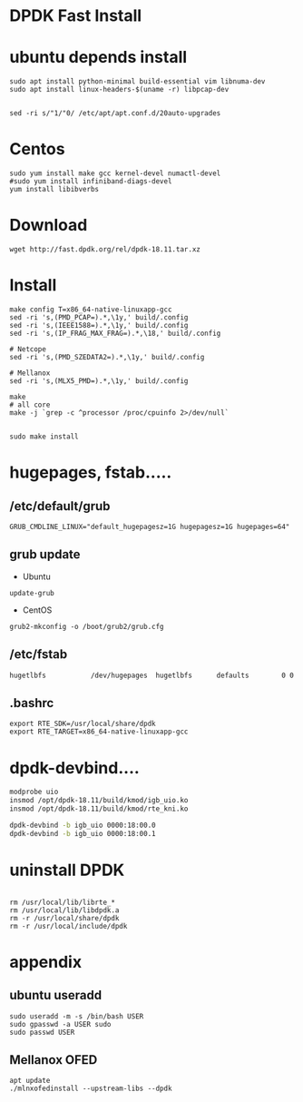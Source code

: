 DPDK Fast Install
=================

# ubuntu depends install
```
sudo apt install python-minimal build-essential vim libnuma-dev
sudo apt install linux-headers-$(uname -r) libpcap-dev


sed -ri s/"1/"0/ /etc/apt/apt.conf.d/20auto-upgrades

```

# Centos
```
sudo yum install make gcc kernel-devel numactl-devel
#sudo yum install infiniband-diags-devel
yum install libibverbs
```

# Download
```
wget http://fast.dpdk.org/rel/dpdk-18.11.tar.xz
```

# Install
```
make config T=x86_64-native-linuxapp-gcc
sed -ri 's,(PMD_PCAP=).*,\1y,' build/.config
sed -ri 's,(IEEE1588=).*,\1y,' build/.config
sed -ri 's,(IP_FRAG_MAX_FRAG=).*,\18,' build/.config

# Netcope
sed -ri 's,(PMD_SZEDATA2=).*,\1y,' build/.config

# Mellanox
sed -ri 's,(MLX5_PMD=).*,\1y,' build/.config

make
# all core
make -j `grep -c ^processor /proc/cpuinfo 2>/dev/null`


sudo make install
```




# hugepages, fstab.....
## /etc/default/grub
```
GRUB_CMDLINE_LINUX="default_hugepagesz=1G hugepagesz=1G hugepages=64"
```

## grub update
- Ubuntu
```
update-grub
```

- CentOS
```
grub2-mkconfig -o /boot/grub2/grub.cfg
```


## /etc/fstab
```
hugetlbfs           /dev/hugepages  hugetlbfs      defaults        0 0
```

## .bashrc
```
export RTE_SDK=/usr/local/share/dpdk
export RTE_TARGET=x86_64-native-linuxapp-gcc
```

# dpdk-devbind....
```dpdk-init.sh
modprobe uio
insmod /opt/dpdk-18.11/build/kmod/igb_uio.ko
insmod /opt/dpdk-18.11/build/kmod/rte_kni.ko

dpdk-devbind -b igb_uio 0000:18:00.0
dpdk-devbind -b igb_uio 0000:18:00.1
```



# uninstall DPDK
```

rm /usr/local/lib/librte_*
rm /usr/local/lib/libdpdk.a
rm -r /usr/local/share/dpdk
rm -r /usr/local/include/dpdk
```





# appendix
## ubuntu useradd
```
sudo useradd -m -s /bin/bash USER
sudo gpasswd -a USER sudo
sudo passwd USER
```

## Mellanox OFED
```
apt update
./mlnxofedinstall --upstream-libs --dpdk
```
